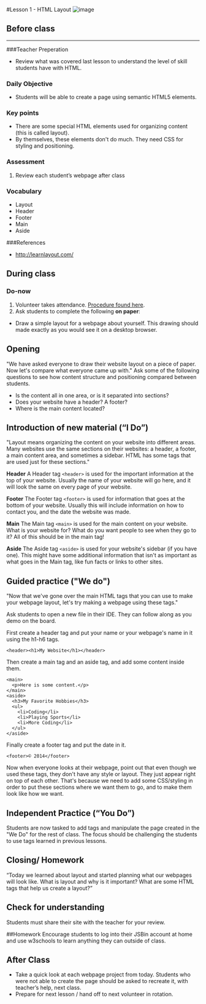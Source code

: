 #Lesson 1 - HTML Layout
![image](http://i.imgur.com/D2pR6x1.png)


## Before class
---
###Teacher Preperation
* Review what was covered last lesson to understand the level of skill students have with HTML. 


### Daily Objective

* Students will be able to create a page using semantic HTML5 elements. 


### Key points

* There are some special HTML elements used for organizing content (this is called layout).
* By themselves, these elements don't do much. They need CSS for styling and positioning.

### Assessment

1. Review each student’s webpage after class 

### Vocabulary

* Layout
* Header
* Footer
* Main
* Aside

###References

* <http://learnlayout.com/>


## During class

### Do-now

1. Volunteer takes attendance. [Procedure found here](https://docs.google.com/document/d/19IIhqykr70vj7wnqyJYuQNTkd9GX56Xgl3omD42IcMk/edit).
2. Ask students to complete the following **on paper**:
  * Draw a simple layout for a webpage about yourself. This drawing should made exactly as you would see it on a desktop browser.

## Opening

"We have asked everyone to draw their website layout on a piece of paper. Now let's compare what everyone came up with." Ask some of the following questions to see how content structure and positioning compared between students.

* Is the content all in one area, or is it separated into sections?
* Does your website have a header? A footer?
* Where is the main content located?

## Introduction of new material (“I Do”)

"Layout means organizing the content on your website into different areas. Many websites use the same sections on their websites: a header, a footer, a main content area, and sometimes a sidebar. HTML has some tags that are used just for these sections."

**Header**
A Header tag `<header>` is used for the important information at the top of your website. Usually the name of your website will go here, and it will look the same on every page of your website.

**Footer**
The Footer tag `<footer>` is used for information that goes at the bottom of your website. Usually this will include information on how to contact you, and the date the website was made.

**Main**
The Main tag `<main>` is used for the main content on your website. What is your website for? What do you want people to see when they go to it? All of this should be in the main tag!

**Aside**
The Aside tag `<aside>` is used for your website's sidebar (if you have one). This might have some additional information that isn't as important as what goes in the Main tag, like fun facts or links to other sites. 

## Guided practice ("We do")

"Now that we've gone over the main HTML tags that you can use to make your webpage layout, let's try making a webpage using these tags." 

Ask students to open a new file in their IDE. They can follow along as you demo on the board.

First create a header tag and put your name or your webpage's name in it using the h1-h6 tags.
```
<header><h1>My Website</h1></header>
```

Then create a main tag and an aside tag, and add some content inside them.
```
<main>
  <p>Here is some content.</p>
</main>
<aside>
  <h3>My Favorite Hobbies</h3>
  <ul>
    <li>Coding</li>
    <li>Playing Sports</li>
    <li>More Coding</li>
  </ul>
</aside>
```

Finally create a footer tag and put the date in it.
```
<footer>© 2014</footer>
```

Now when everyone looks at their webpage, point out that even though we used these tags, they don't have any style or layout. They just appear right on top of each other. That's because we need to add some CSS/styling in order to put these sections where we want them to go, and to make them look like how we want.

## Independent Practice (“You Do”)

Students are now tasked to add tags and manipulate the page created in the "We Do" for the rest of class. The focus should be challenging the students to use tags learned in previous lessons.


## Closing/ Homework
“Today we learned about layout and started planning what our webpages will look like. What is layout and why is it important? What are some HTML tags that help us create a layout?”

## Check for understanding
Students must share their site with the teacher for your review.

##Homework
Encourage students to log into their JSBin account at home and use w3schools to learn anything they can outside of class.
 
## After Class
* Take a quick look at each webpage project from today. Students who were not able to create the page should be asked to recreate it, with teacher’s help, next class.
* Prepare for next lesson / hand off to next volunteer in rotation.

